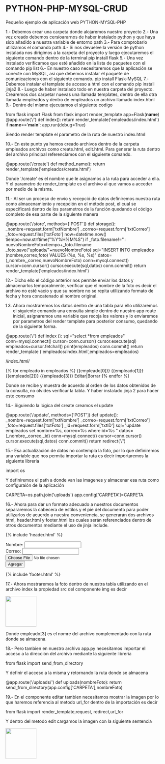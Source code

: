 # PYTHON-PHP-MYSQL-CRUD
 Pequeño ejemplo de aplicación web PYTHON-MYSQL-PHP
 
 
1.- Debemos crear una carpeta donde alojaremos nuestro proyecto
2.- Una vez creado debemos cersioararnos de haber instalado python y que haya sido añadido a nuestra variable de entorno path
3.- Para comprobarlo utilizamos el comando path
4.- Si nos devuelve la versión de python instalada nos dirigimos a la carpeta del proyecto y luego ejecutaremos el siguiente comando dentro de la terminal
pip install flask
5.- Una vez instalado verificamos que esté añadido en la lista de paquetes con el comando pip list
6.- En nuestro caso necesitaremos que la aplicación se conecte con MySQL, así que debemos instalar el paquete de comunicaciones con el siguiente comando.
pip install Flask-MySQL
7.- Debemos instalar el template de acceso a html con el comando 
pip install jinja2
8.- Luego de haber instalado todo en nuestra carpeta del proyecto.
Crearemos dos carpetar nuevas una llamada templates, dentro de ella otra llamada empleados y dentro de empleados un archivo llamado index.html
9.- Dentro del mismo ejecutamos el siguiente codigo

from flask import  Flask 
from flask import render_template
app=Flask(__name__)
@app.route('/')
def index():
     return render_template('empleados/index.html')
if __name__=='__main__':
    app.run(debug=True)


Siendo render template el parametro de la ruta de nuestro index.html

10.- En este punto ya hemos creado archivos dentro de la carpeta empleados archivos como create.html, edit.html.
Para generar la ruta dentro del archivo principal referenciamos con el siguiente comando.

@app.route('/create')
def method_name():
  return render_template('empleados/create.html')

Donde '/create' es el nombre que le asignamos a la ruta para acceder a ella. Y el parametro de render_template es el archivo al que vamos a acceder por medio de la misma.

11.- Al ser un proceso de envío y recepció de datos definiremos nuestra ruta como almacenamiento y recepción en el método post, el cual se especificará dentro de los parametros de la función quedando el código completo de esa parte de la siguiente manera

@app.route('/store', methods=['POST'])
def storage():
    _nombre=request.form['txtNombre']
    _correo=request.form['txtCorreo']
    _foto=request.files['txtFoto']
    now=datetime.now()
    tiempo=now.strftime("%Y%H%M%S")
    if _foto.filename!='':
       nuevoNombreFoto=tiempo+_foto.filename
       _foto.save("uploads/"+nuevoNombreFoto)
    sql="INSERT INTO empleados (nombre,correo,foto) VALUES (%s, %s, %s)"
    datos=(_nombre,_correo,nuevoNombreFoto)
    conn=mysql.connect()
    cursor=conn.cursor()
    cursor.execute(sql,datos)
    conn.commit()
    return render_template('empleados/index.html')


12.- Dicho ello el código anterior nos permite enviar los datos y almacenarlos temporalmente, verificar que el nombre de la foto es decir el archivo no esté vacío y que su nombre no se repita utilizando formato de fecha y hora concatenado al nombre original.

13. Ahora mostraremos los datos dentro de una tabla para ello utilizaremos el siguiente comando una consulta simple dentro de nuestro app route inicial, asignaremos una variable que recoja los valores y lo enviaremos por parametros del render template para posterior consumo, quedando de la siguiente forma.

@app.route('/')
def index ():
    sql="select *from empleados"
    conn=mysql.connect()
    cursor=conn.cursor()
    cursor.execute(sql)
    empleados=cursor.fetchall()
    print(empleados)
    conn.commit()
    return render_template ('empleados/index.html',empleados=empleados)


/*index.html*/
  <tbody>
                        {% for empleado in empleados  %}
                        <tr>
                            <td>{{empleado[0]}}</td>
                            <td>{{empleado[1]}}</td>
                            <td>{{empleado[2]}}</td>
                            <td>{{empleado[3]}}</td>
                            <td>Editar|Borrar</td>
                       </tr>
                        {% endfor %}
                    </tbody>


Donde se recibe y muestra de acuerdo al orden de los datos obtenidos de la consulta, no olvides verificar la tabla.
Y haber instalado jinja 2 para hacer este consumo

14.- Siguiendo la lógica del create creamos el update

@app.route('/update', methods=['POST'])
def update():
    _nombre=request.form['txtNombre']
    _correo=request.form['txtCorreo']
    _foto=request.files['txtFoto']
    _id=request.form['txtID']
    sql="update empleados set nombre=%s, correo=%s where id=%s "
    datos=(_nombre,_correo,_id)
    conn=mysql.connect()
    cursor=conn.cursor()
    cursor.execute(sql,datos)
    conn.commit()
    return redirect('/')

15.- Esa actualización de datos no contempla la foto, por lo que definiremos una variable que nos permita importar la ruta es decir importaremos la siguiente libreria

import os

Y definiremos el path a donde van las imagenes y almacenar esa ruta como configuraión de la aplicación

CARPETA=os.path.join('uploads')
app.config['CARPETA']=CARPETA

16.- Ahora para dar un formato adecuado a nuestros documentos separaremos la cabecera de estilos y el pie del documento para poder utilizarlos de acuerdo a nuestra conveniencia, se generarán dos archivos html, header.html y footer.html los cuales serán referenciados dentro de otros documentos mediante el uso de jinja include.

{% include 'header.html' %}
<form method="POST" action="/store" enctype="multipart/form-data">
    Nombre:
    <input type="text" name='txtNombre' id='txtNombre'>
    <br>
    Correo:
    <input type="text" name="txtCorreo" id="txtCorreo">
    <br>
    <input type="file" name="txtFoto" id="txtFoto">
    <br>
    <input type="submit" value="Agregar">
</form>
{% include 'footer.html' %}

17.- Ahora mostraremos la foto dentro de nuestra tabla utilizando en el archivo index la propiedad src del componente img es decir

 <img class ="img-thumbnail" width="100" src="uploads/{{empleado[3]}}" alt="">
                                
Donde empleado[3] es el nomre del archivo complementado con la ruta donde se almacena.

18.- Pero tambien en nuestro archivo app.py necesitamos importar el acceso a la dirección del archivo mediante la siguiente libreria

from flask import send_from_directory

Y definir el acceso a la misma y retornando la ruta donde se almacena

@app.route('/uploads/<nombreFoto>')
def uploads(nombreFoto):
    return send_from_directory(app.config['CARPETA'],nombreFoto)

19.- En el componente editar tambien necesitamos mostrar la imagen por lo que haremos referencia al metodo url_for dentro de la importación es decir 

from flask import render_template,request, redirect,url_for

Y dentro del metodo edit cargamos la imagen con la siguiente sentencia

 <img class ="img-thumbnail" width="100" src="{{ url_for('uploads',nombreFoto=empleado[3])}}" alt="">
   





